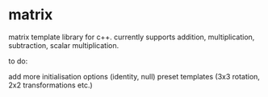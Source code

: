 # matrix

matrix template library for c++. currently supports addition, multiplication, subtraction, scalar multiplication.

to do:

  add more initialisation options (identity, null)
  preset templates (3x3 rotation, 2x2 transformations etc.)
